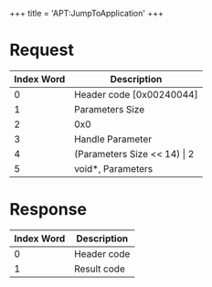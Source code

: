 +++
title = 'APT:JumpToApplication'
+++

# Request

| Index Word | Description                    |
|------------|--------------------------------|
| 0          | Header code \[0x00240044\]     |
| 1          | Parameters Size                |
| 2          | 0x0                            |
| 3          | Handle Parameter               |
| 4          | (Parameters Size \<\< 14) \| 2 |
| 5          | void\*, Parameters             |

# Response

| Index Word | Description |
|------------|-------------|
| 0          | Header code |
| 1          | Result code |

